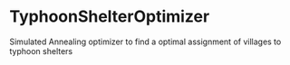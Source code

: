 TyphoonShelterOptimizer
=======================

Simulated Annealing optimizer to find a optimal assignment of villages to typhoon shelters
